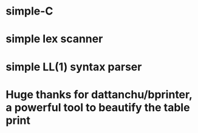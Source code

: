 <!--
 * @Author       : Gehrychiang
 * @LastEditTime : 2021-11-12 19:11:13
 * @Website      : www.yilantingfeng.site
 * @E-mail       : gehrychiang@aliyun.com
 * @ProbTitle    : (记得补充题目标题)
-->
# simple-C
# simple lex scanner
# simple LL(1) syntax parser
# Huge thanks for dattanchu/bprinter, a powerful tool to beautify the table print